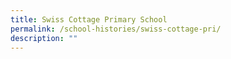 ```yaml
---
title: Swiss Cottage Primary School
permalink: /school-histories/swiss-cottage-pri/
description: ""
---
```

